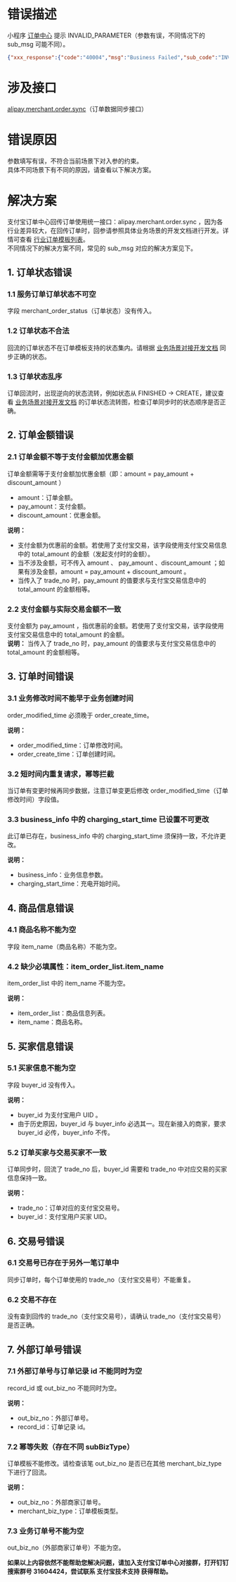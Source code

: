 
# 错误描述
小程序 [订单中心](https://opendocs.alipay.com/mini/introduce/ordercenter?ref=api) 提示 INVALID_PARAMETER（参数有误，不同情况下的 sub_msg 可能不同）。
```json
{"xxx_response":{"code":"40004","msg":"Business Failed","sub_code":"INVALID_PARAMETER","sub_msg":"xxx"},"sign":"***"}
```

# 涉及接口
[alipay.merchant.order.sync](https://opendocs.alipay.com/mini/043zb5?ref=api)（订单数据同步接口）

# 错误原因
参数填写有误，不符合当前场景下对入参的约束。<br />具体不同场景下有不同的原因，请查看以下解决方案。

# 解决方案
支付宝订单中心回传订单使用统一接口：alipay.merchant.order.sync ，因为各行业差异较大，在回传订单时，回参请参照具体业务场景的开发文档进行开发。详情可查看 [行业订单模板列表](https://opendocs.alipay.com/mini/04zsxt)。<br />不同情况下的解决方案不同，常见的 sub_msg 对应的解决方案见下。

## 1. 订单状态错误

### 1.1 服务订单订单状态不可空
字段 merchant_order_status（订单状态）没有传入。

### 1.2 订单状态不合法
回流的订单状态不在订单模板支持的状态集内。请根据 [业务场景对接开发文档](https://opendocs.alipay.com/mini/04zsxt) 同步正确的状态。

### 1.3 订单状态乱序
订单回流时，出现逆向的状态流转，例如状态从 FINISHED -> CREATE，建议查看 [业务场景对接开发文档](https://opendocs.alipay.com/mini/04zsxt) 的订单状态流转图，检查订单同步时的状态顺序是否正确。

## 2. 订单金额错误

### 2.1 订单金额不等于支付金额加优惠金额
订单金额需等于支付金额加优惠金额（即：amount = pay_amount + discount_amount ）
- amount：订单金额。
- pay_amount：支付金额。
- discount_amount：优惠金额。

**说明：**

- 支付金额为优惠前的金额。若使用了支付宝交易，该字段使用支付宝交易信息中的 total_amount 的金额（发起支付时的金额）。
- 当不涉及金额，可不传入 amount 、 pay_amount 、discount_amount ；如果有涉及金额，amount = pay_amount + discount_amount 。
- 当传入了 trade_no 时，pay_amount 的值要求与支付宝交易信息中的 total_amount 的金额相等。

### 2.2 支付金额与实际交易金额不一致
支付金额为 pay_amount ，指优惠前的金额。若使用了支付宝交易，该字段使用支付宝交易信息中的 total_amount 的金额。<br />**说明：**
当传入了 trade_no 时，pay_amount 的值要求与支付宝交易信息中的 total_amount 的金额相等。

## 3. 订单时间错误

### 3.1 业务修改时间不能早于业务创建时间
order_modified_time 必须晚于 order_create_time。

**说明：**

- order_modified_time：订单修改时间。
- order_create_time：订单创建时间。

### 3.2 短时间内重复请求，幂等拦截
当订单有变更时候再同步数据，注意订单变更后修改 order_modified_time（订单修改时间）字段值。

### 3.3 business_info 中的 charging_start_time 已设置不可更改
此订单已存在，business_info 中的 charging_start_time 须保持一致，不允许更改。

**说明：**

- business_info：业务信息参数。
- charging_start_time：充电开始时间。

## 4. 商品信息错误

### 4.1 商品名称不能为空
字段 item_name（商品名称）不能为空。

### 4.2 缺少必填属性：item_order_list.item_name
item_order_list 中的 item_name 不能为空。

**说明：**

- item_order_list：商品信息列表。
- item_name：商品名称。

## 5. 买家信息错误

### 5.1 买家信息不能为空
字段 buyer_id 没有传入。

**说明：**

- buyer_id 为支付宝用户 UID 。
- 由于历史原因，buyer_id 与 buyer_info 必选其一。现在新接入的商家，要求 buyer_id 必传，buyer_info 不传。

### 5.2 订单买家与交易买家不一致
订单同步时，回流了 trade_no 后，buyer_id 需要和 trade_no 中对应交易的买家信息保持一致。

**说明：**

- trade_no：订单对应的支付宝交易号。
- buyer_id：支付宝用户买家 UID。

## 6. 交易号错误

### 6.1 交易号已存在于另外一笔订单中
同步订单时，每个订单使用的 trade_no（支付宝交易号）不能重复。

### 6.2 交易不存在
没有查到回传的 trade_no（支付宝交易号），请确认 trade_no（支付宝交易号）是否正确。

## 7. 外部订单号错误

### 7.1 外部订单号与订单记录 id 不能同时为空
record_id 或 out_biz_no 不能同时为空。

**说明：**

- out_biz_no：外部订单号。
- record_id：订单记录 id。

### 7.2 幂等失败（存在不同 subBizType）
订单模板不能修改。请检查该笔 out_biz_no 是否已在其他 merchant_biz_type 下进行了回流。

**说明：**

- out_biz_no：外部商家订单号。
- merchant_biz_type：订单模板类型。

### 7.3 业务订单号不能为空
out_biz_no（外部商家订单号）不能为空。

**如果以上内容依然不能帮助您解决问题，请加入支付宝订单中心对接群，打开钉钉搜索群号 31604424，尝试联系 支付宝技术支持 获得帮助。**
